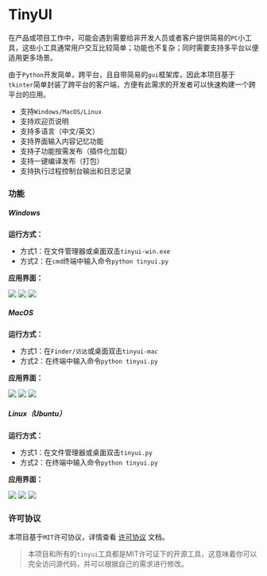 # TinyUI

在产品或项目工作中，可能会遇到需要给非开发人员或者客户提供简易的`PC`小工具，这些小工具通常用户交互比较简单；功能也不复杂；同时需要支持多平台以便适用更多场景。

由于`Python`开发简单，跨平台，且自带简易的`gui`框架库，因此本项目基于`tkinter`简单封装了跨平台的客户端，方便有此需求的开发者可以快速构建一个跨平台的应用。

-   支持`Windows/MacOS/Linux`
-   支持欢迎页说明
-   支持多语言（中文/英文）
-   支持界面输入内容记忆功能
-   支持子功能按需发布（插件化加载）
-   支持一键编译发布（打包）
-   支持执行过程控制台输出和日志记录

### 功能

##### Windows

**运行方式：**

-   方式1：在文件管理器或桌面双击`tinyui-win.exe`
-   方式2：在`cmd`终端中输入命令`python tinyui.py`

**应用界面：**

![](./img/9.jpg)
![](./img/10.jpg)
![](./img/11.jpg)

##### MacOS

**运行方式：**

-   方式1：在`Finder/访达`或桌面双击`tinyui-mac`
-   方式2：在终端中输入命令`python tinyui.py`

**应用界面：**

![](./img/16.png)
![](./img/1.png)
![](./img/17.png)

##### Linux（Ubuntu）

**运行方式：**

-   方式1：在文件管理器或桌面双击`tinyui.py`
-   方式2：在终端中输入命令`python tinyui.py`

**应用界面：**

![](./img/5.png)
![](./img/6.png)
![](./img/7.png)

### 许可协议

本项目基于`MIT`许可协议，详情查看 [许可协议](LICENSE) 文档。

>本项目和所有的`tinyui`工具都是MIT许可证下的开源工具，这意味着你可以完全访问源代码，并可以根据自己的需求进行修改。



